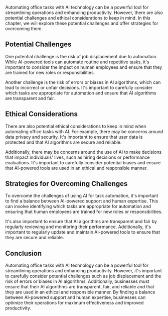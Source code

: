 
Automating office tasks with AI technology can be a powerful tool for streamlining operations and enhancing productivity. However, there are also potential challenges and ethical considerations to keep in mind. In this chapter, we will explore these potential challenges and offer strategies for overcoming them.

Potential Challenges
--------------------

One potential challenge is the risk of job displacement due to automation. While AI-powered tools can automate routine and repetitive tasks, it's important to consider the impact on human employees and ensure that they are trained for new roles or responsibilities.

Another challenge is the risk of errors or biases in AI algorithms, which can lead to incorrect or unfair decisions. It's important to carefully consider which tasks are appropriate for automation and ensure that AI algorithms are transparent and fair.

Ethical Considerations
----------------------

There are also potential ethical considerations to keep in mind when automating office tasks with AI. For example, there may be concerns around data privacy and security. It's important to ensure that user data is protected and that AI algorithms are secure and reliable.

Additionally, there may be concerns around the use of AI to make decisions that impact individuals' lives, such as hiring decisions or performance evaluations. It's important to carefully consider potential biases and ensure that AI-powered tools are used in an ethical and responsible manner.

Strategies for Overcoming Challenges
------------------------------------

To overcome the challenges of using AI for task automation, it's important to find a balance between AI-powered support and human expertise. This can involve identifying which tasks are appropriate for automation and ensuring that human employees are trained for new roles or responsibilities.

It's also important to ensure that AI algorithms are transparent and fair by regularly reviewing and monitoring their performance. Additionally, it's important to regularly update and maintain AI-powered tools to ensure that they are secure and reliable.

Conclusion
----------

Automating office tasks with AI technology can be a powerful tool for streamlining operations and enhancing productivity. However, it's important to carefully consider potential challenges such as job displacement and the risk of errors or biases in AI algorithms. Additionally, businesses must ensure that their AI algorithms are transparent, fair, and reliable and that they are used in an ethical and responsible manner. By finding a balance between AI-powered support and human expertise, businesses can optimize their operations for maximum effectiveness and improved productivity.
